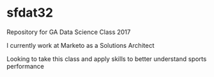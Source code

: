 # sfdat32
Repository for GA Data Science Class 2017

I currently work at Marketo as a Solutions Architect

Looking to take this class and apply skills to better understand sports performance
